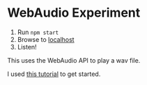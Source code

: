 # WebAudio Experiment

1. Run `npm start`
1. Browse to [localhost](http://localhost:8081)
1. Listen!

This uses the WebAudio API to play a wav file.

I used [this tutorial](https://www.html5rocks.com/en/tutorials/webaudio/intro/) to get started.
